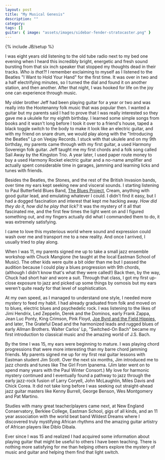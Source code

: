 ```yaml
---
layout: post
title: "My Musical Genesis"
description: ""
category: 
tags: []
guitar: { image: "assets/images/sidebar-fender-stratocaster.png" }
---
```

{% include JB/setup %}

I was eight years old listening to the old tube radio next to my bed one evening when I heard this incredibly bright, energetic and fresh sound bursting from that six inch speaker that stopped my thoughts dead in their tracks. _Who is that?!_ I remember exclaiming to myself as I listened to the Beatles "I Want to Hold Your Hand" for the first time. It was over in two and a half electrifying minutes, so I turned the dial and found it on another station, and then another. After that night, I was hooked for life on the joy one can experience through music.

My older brother Jeff had been playing guitar for a year or two and was really into the Hootenanny folk music that was popular then. I wanted a guitar but my parents said I had to prove that I was really interested so they gave me a ukulele for my eighth birthday. I learned some simple songs from books and it wasn't long before I took it over to a friend's house, taped a black toggle switch to the body to make it look like an electric guitar, and with my friend on snare drum, we would play along with the "Introducing the Beatles" Lp on Veejay Records. I stuck with that ukulele and on my 9th birthday, my parents came through with my first guitar, a used Harmony Sovereign folk guitar. Jeff taught me my first chords and a folk song called Sail Away by the Kingston Trio. A year later, I used paper route money to buy a used Harmony Rocket electric guitar and a no-name amplifier and actually spent considerable time in garages, jamming and learning licks and tunes with friends.

Besides the Beatles, the Stones, and the rest of the British Invasion bands, over time my ears kept seeking new and visceral sounds. I starting listening to Paul Butterfield Blues Band, [The Blues Project](http://en.wikipedia.org/wiki/Blues_Project), Cream, anything with good guitar lead, and emulating whatever I could. I didn't find it easy, but I had a dogged fascination and interest that kept me hacking away. _How did they do it, how did he play that lick?_ It was the mystery of it all that fascinated me, and the first few times the light went on and I figured something out, and my fingers actually did what I commanded them to do, it was extremely satisfying.

I came to love this mysterious world where sound and expression could wash over me and transport me to a new reality. And once I arrived, I usually tried to play along.

When I was 11, my parents signed me up to take a small jazz ensemble workshop with Chuck Mangione (he taught at the local Eastman School of Music). The other kids were quite a bit older than me but I passed the audition because I could play a blues progression with 9th chords, (although I didn't know that's what they were called!) Back then, by the way, Chuck had short hair and wore a suit. Through that class, I got my first up-close exposure to jazz and picked up some things by osmosis but my ears weren't quite ready for that level of sophistication.

At my own speed, as I managed to understand one style, I needed more mystery to feed my habit. I had already graduated from folk and moved on to blues, electric blues and psychedelic rock. I was listening to the likes of Jimi Hendrix, Led Zeppelin, Derek and the Dominos, early Frank Zappa, Jean Luc Ponty, King Crimson, Pink Floyd, 
[Joe Byrd and the Field Hippies](http://en.wikipedia.org/wiki/The_American_Metaphysical_Circus/), and later, The Grateful Dead and the harmonized leads and rugged blues of early Allman Brothers. Walter Carlos' Lp, "Switched-On Bach" became my first introduction to classical music and the amazing world of J.S. Bach.

By the time I was 15, my ears were beginning to mature. I was playing chord progressions that were more interesting than my barre chord jamming friends. My parents signed me up for my first real guitar lessons with Eastman student Jim Scott. Over the next six months, Jim introduced me to jazz chords and tunes like The Girl From Ipanema. (Jim later went on to spend many years with the Paul Winter Consort.) My love for harmonic mystery continued and I eventually found a pathway to jazz through the early jazz-rock fusion of Larry Coryell, John McLaughlin, Miles Davis and Chick Corea. It did not take long before I was seeking out straight-ahead jazz guitar masters like Kenny Burrell, George Benson, Wes Montgomery and Pat Martino.

Studies with many great teacher/players came next, at New England Conservatory, Berklee College, Eastman School, gigs of all kinds, and an 11 year association with the world beat band Wildest Dreams where I discovered truly mystifying African rhythms and the amazing guitar artistry of African players like Diblo Dibala.

Ever since I was 15 and realized I had acquired some information about playing guitar that might be useful to others I have been teaching. There is nothing more satisfying for me than helping others explore the mystery of music and guitar and helping them find that light switch.

